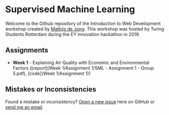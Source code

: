 # Supervised Machine Learning
Welcome to the Github repository of the Introduction to Web Development workshop created by [Mathijs de Jong](https://www.linkedin.com/in/mathijsdejong995/). This workshop was hosted by Turing Students Rotterdam during the EY innovation hackathon in 2019.

## Assignments
- **Week 1** - Explaining Air Quality with Economic and Environmental Factors ([report](Week 1/Assignment 1/SML - Assignment 1 - Group 5.pdf), [code](Week 1/Assignment 1))

## Mistakes or Inconsistencies
Found a mistake or inconsistency? [Open a new issue](https://github.com/Mathijs995/supervised-machine-learning/issues) here on GitHub or [send me an email](mailto:mathijsdejong1995@gmail.com).
